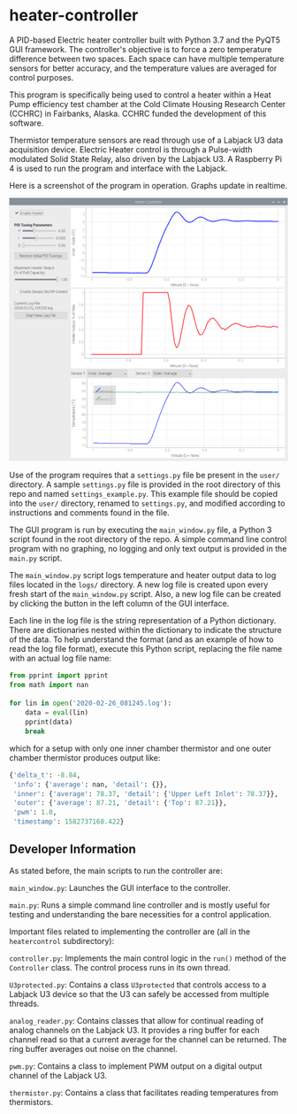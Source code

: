 # heater-controller

A PID-based Electric heater controller built with Python 3.7 and the PyQT5 
GUI framework.  The controller's objective is to force a zero temperature difference
between two spaces.  Each space can have multiple temperature sensors for better
accuracy, and the temperature values are averaged for control purposes.

This program is specifically being used to control a heater within a Heat Pump 
efficiency test chamber at the Cold Climate Housing Research Center (CCHRC) in 
Fairbanks, Alaska.  CCHRC funded the development of this software.

Thermistor temperature sensors are read through use of a Labjack U3 data 
acquisition device.  Electric Heater control is through a Pulse-width modulated
Solid State Relay, also driven by the Labjack U3.  A Raspberry Pi 4 is used to
run the program and interface with the Labjack.

Here is a screenshot of the program in operation.  Graphs update in realtime.

![Screenshot](docs/images/screen_shot.png)

Use of the program requires that a `settings.py` file be present in the `user/`
directory.  A sample `settings.py` file is provided in the root directory of
this repo and named `settings_example.py`.  This example file should be copied
into the `user/` directory, renamed to `settings.py`, and modified according
to instructions and comments found in the file.

The GUI program is run by executing the `main_window.py` file, a Python 3 script
found in the root directory of the repo.
A simple command line control program with no graphing, no logging and only text
output is provided in the `main.py` script.

The `main_window.py` script logs temperature and heater output data to log files
located in the `logs/` directory.  A new log file is created upon every fresh start
of the `main_window.py` script.  Also, a new log file can be created by clicking
the button in the left column of the GUI interface.

Each line in the log file is the string representation of a Python dictionary.
There are dictionaries nested within the dictionary to indicate the structure of
the data.  To help understand the format (and as an example of how to read the
log file format), execute this Python script, replacing the file name with an 
actual log file name:

```python
from pprint import pprint
from math import nan

for lin in open('2020-02-26_081245.log'):
    data = eval(lin)
    pprint(data)
    break
```

which for a setup with only one inner chamber thermistor and one outer chamber
thermistor produces output like:

```python
{'delta_t': -8.84,
 'info': {'average': nan, 'detail': {}},
 'inner': {'average': 78.37, 'detail': {'Upper Left Inlet': 78.37}},
 'outer': {'average': 87.21, 'detail': {'Top': 87.21}},
 'pwm': 1.0,
 'timestamp': 1582737168.422}
```

## Developer Information

As stated before, the main scripts to run the controller are:

`main_window.py`:  Launches the GUI interface to the controller.

`main.py`:  Runs a simple command line controller and is mostly useful
for testing and understanding the bare necessities for a control application.

Important files related to implementing the controller are (all in the 
`heatercontrol` subdirectory):

`controller.py`:  Implements the main control logic in the `run()` method
of the `Controller` class.  The control process runs in its own thread.

`U3protected.py`:  Contains a class `U3protected` that controls access to a
Labjack U3 device so that the U3 can safely be accessed from multiple threads.

`analog_reader.py`:  Contains classes that allow for continual reading of
analog channels on the Labjack U3.  It provides a ring buffer for each channel
read so that a current average for the channel can be returned.  The ring buffer
averages out noise on the channel.

`pwm.py`:  Contains a class to implement PWM output on a digital output
channel of the Labjack U3.

`thermistor.py`:  Contains a class that facilitates reading temperatures from
thermistors.
